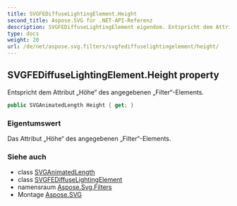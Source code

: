 ```yaml
---
title: SVGFEDiffuseLightingElement.Height
second_title: Aspose.SVG für .NET-API-Referenz
description: SVGFEDiffuseLightingElement eigendom. Entspricht dem Attribut Höhe des angegebenen FilterElements.
type: docs
weight: 20
url: /de/net/aspose.svg.filters/svgfediffuselightingelement/height/
---
```

## SVGFEDiffuseLightingElement.Height property

Entspricht dem Attribut „Höhe“ des angegebenen „Filter“-Elements.

```csharp
public SVGAnimatedLength Height { get; }
```

### Eigentumswert

Das Attribut „Höhe“ des angegebenen „Filter“-Elements.

### Siehe auch

* class [SVGAnimatedLength](../../../aspose.svg.datatypes/svganimatedlength/)
* class [SVGFEDiffuseLightingElement](../)
* namensraum [Aspose.Svg.Filters](../../svgfediffuselightingelement/)
* Montage [Aspose.SVG](../../../)


